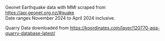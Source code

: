 Geonet Earthquake data with MMI scraped from https://api.geonet.org.nz/#quake<br>
Date ranges November 2024 to April 2024 inclusive.

Quarry Data downloaded from https://koordinates.com/layer/120770-aqa-quarry-database-latest/
